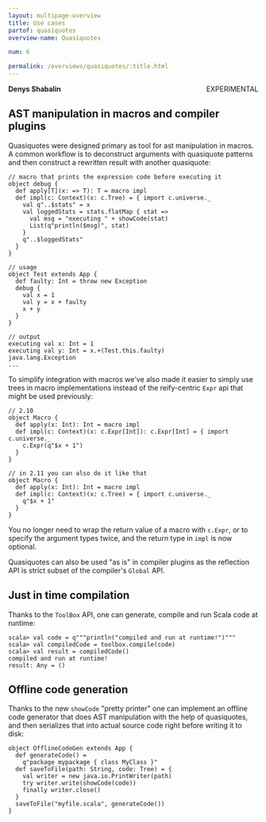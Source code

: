 ```yaml
---
layout: multipage-overview
title: Use cases
partof: quasiquotes
overview-name: Quasiquotes

num: 6

permalink: /overviews/quasiquotes/:title.html
---
```

**Denys Shabalin** <span class="tag" style="float: right;">EXPERIMENTAL</span>

## AST manipulation in macros and compiler plugins

Quasiquotes were designed primary as tool for ast manipulation in macros. A common workflow is to deconstruct arguments with quasiquote patterns and then construct a rewritten result with another quasiquote:

    // macro that prints the expression code before executing it
    object debug {
      def apply[T](x: => T): T = macro impl
      def impl(c: Context)(x: c.Tree) = { import c.universe._
        val q"..$stats" = x
        val loggedStats = stats.flatMap { stat =>
          val msg = "executing " + showCode(stat)
          List(q"println($msg)", stat)
        }
        q"..$loggedStats"
      }
    }

    // usage
    object Test extends App {
      def faulty: Int = throw new Exception
      debug {
        val x = 1
        val y = x + faulty
        x + y
      }
    }

    // output
    executing val x: Int = 1
    executing val y: Int = x.+(Test.this.faulty)
    java.lang.Exception
    ...

To simplify integration with macros we've also made it easier to simply use trees in macro implementations instead of the reify-centric `Expr` api that might be used previously:

    // 2.10
    object Macro {
      def apply(x: Int): Int = macro impl
      def impl(c: Context)(x: c.Expr[Int]): c.Expr[Int] = { import c.universe._
        c.Expr(q"$x + 1")
      }
    }

    // in 2.11 you can also do it like that
    object Macro {
      def apply(x: Int): Int = macro impl
      def impl(c: Context)(x: c.Tree) = { import c.universe._
        q"$x + 1"
      }
    }

You no longer need to wrap the return value of a macro with `c.Expr`, or to specify the argument types twice, and the return type in `impl` is now optional.

Quasiquotes can also be used "as is" in compiler plugins as the reflection API is strict subset of the compiler's `Global` API.

## Just in time compilation

Thanks to the `ToolBox` API, one can generate, compile and run Scala code at runtime:

    scala> val code = q"""println("compiled and run at runtime!")"""
    scala> val compiledCode = toolbox.compile(code)
    scala> val result = compiledCode()
    compiled and run at runtime!
    result: Any = ()

## Offline code generation

Thanks to the new `showCode` "pretty printer" one can implement an offline code generator that does AST manipulation with the help of quasiquotes, and then serializes that into actual source code right before writing it to disk:

    object OfflineCodeGen extends App {
      def generateCode() =
        q"package mypackage { class MyClass }"
      def saveToFile(path: String, code: Tree) = {
        val writer = new java.io.PrintWriter(path)
        try writer.write(showCode(code))
        finally writer.close()
      }
      saveToFile("myfile.scala", generateCode())
    }

